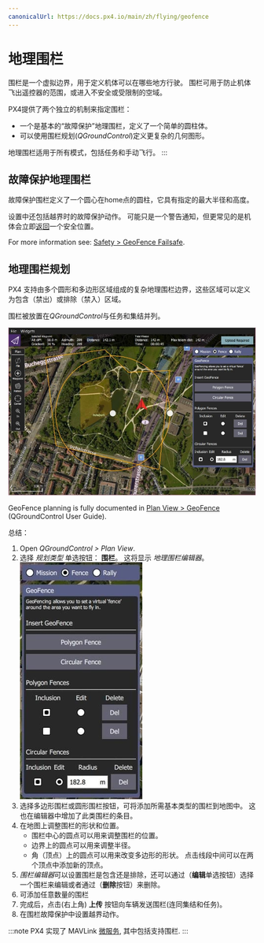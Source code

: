 ```yaml
---
canonicalUrl: https://docs.px4.io/main/zh/flying/geofence
---
```


# 地理围栏

围栏是一个虚拟边界，用于定义机体可以在哪些地方行驶。 围栏可用于防止机体飞出遥控器的范围，或进入不安全或受限制的空域。

PX4提供了两个独立的机制来指定围栏：
- 一个是基本的“故障保护”地理围栏，定义了一个简单的圆柱体。
- 可以使用围栏规划(*QGroundControl*)定义更复杂的几何图形。

地理围栏适用于所有模式，包括任务和手动飞行。
:::

## 故障保护地理围栏

故障保护围栏定义了一个圆心在home点的圆柱，它具有指定的最大半径和高度。

设置中还包括越界时的故障保护动作。 可能只是一个警告通知，但更常见的是机体会立即[返回](../flight_modes/return.md)一个安全位置。

For more information see: [Safety > GeoFence Failsafe](../config/safety.md#geofence-failsafe).

## 地理围栏规划

PX4 支持由多个圆形和多边形区域组成的复杂地理围栏边界，这些区域可以定义为包含（禁出）或排除（禁入）区域。

围栏被放置在*QGroundControl*与任务和集结并列。

![围栏规划](../../assets/qgc/plan_geofence/geofence_overview.jpg)

GeoFence planning is fully documented in [Plan View > GeoFence](https://docs.qgroundcontrol.com/master/en/PlanView/PlanGeoFence.html) (QGroundControl User Guide).

总结：
1. Open *QGroundControl > Plan View*.
1. 选择 *规划类型* 单选按钮： **围栏**。 这将显示 *地理围栏编辑器*。 ![地理围栏规划](../../assets/qgc/plan_geofence/geofence_editor.jpg)
1. 选择多边形围栏或圆形围栏按钮，可将添加所需基本类型的围栏到地图中。 这也在编辑器中增加了此类围栏的条目。
1. 在地图上调整围栏的形状和位置。
   - 围栏中心的圆点可以用来调整围栏的位置。
   - 边界上的圆点可以用来调整半径。
   - 角（顶点）上的圆点可以用来改变多边形的形状。 点击线段中间可以在两个顶点中添加新的顶点。
1. *围栏编辑器*可以设置围栏是包含还是排除，还可以通过（**编辑**单选按钮）选择一个围栏来编辑或者通过（**删除**按钮）来删除。
1. 可添加任意数量的围栏
1. 完成后，点击(右上角) **上传** 按钮向车辆发送围栏(连同集结和任务)。
1. 在围栏故障保护中设置越界动作。

:::note PX4 实现了 MAVLink [微服务](https://mavlink.io/en/services/mission.html), 其中包括支持围栏.
:::
